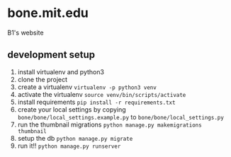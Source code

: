 bone.mit.edu
==============
B1's website

## development setup
1. install virtualenv and python3
2. clone the project
3. create a virtualenv `virtualenv -p python3 venv`
4. activate the virtualenv `source venv/bin/scripts/activate`
5. install requirements `pip install -r requirements.txt`
6. create your local settings by copying `bone/bone/local_settings.example.py` to `bone/bone/local_settings.py`
7. run the thumbnail migrations `python manage.py makemigrations thumbnail`
8. setup the db `python manage.py migrate`
9. run it!! `python manage.py runserver`
